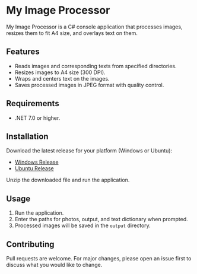 # My Image Processor

My Image Processor is a C# console application that processes images, resizes them to fit A4 size, and overlays text on them.

## Features

- Reads images and corresponding texts from specified directories.
- Resizes images to A4 size (300 DPI).
- Wraps and centers text on the images.
- Saves processed images in JPEG format with quality control.

## Requirements

- .NET 7.0 or higher.

## Installation

Download the latest release for your platform (Windows or Ubuntu):

- [Windows Release](https://github.com/hugovasko/MyImageProcessor/releases/download/v1.0/windows_release.zip)
- [Ubuntu Release](https://github.com/hugovasko/MyImageProcessor/releases/download/v1.0/ubuntu_release.zip)

Unzip the downloaded file and run the application.

## Usage

1. Run the application.
2. Enter the paths for photos, output, and text dictionary when prompted.
3. Processed images will be saved in the `output` directory.

## Contributing

Pull requests are welcome. For major changes, please open an issue first to discuss what you would like to change.
